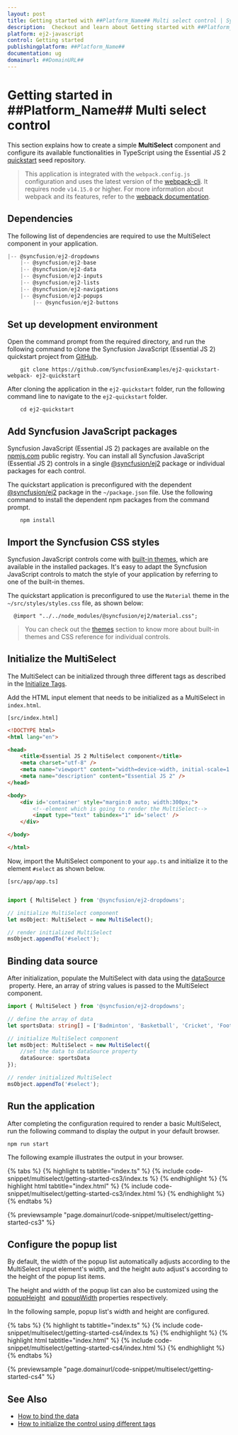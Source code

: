 ```yaml
---
layout: post
title: Getting started with ##Platform_Name## Multi select control | Syncfusion
description:  Checkout and learn about Getting started with ##Platform_Name## Multi select control of Syncfusion Essential JS 2 and more details.
platform: ej2-javascript
control: Getting started 
publishingplatform: ##Platform_Name##
documentation: ug
domainurl: ##DomainURL##
---
```


# Getting started in ##Platform_Name## Multi select control

This section explains how to create a simple **MultiSelect** component and configure its available functionalities in TypeScript using the Essential JS 2 [quickstart](https://github.com/SyncfusionExamples/ej2-quickstart-webpack-) seed repository.

> This application is integrated with the `webpack.config.js` configuration and uses the latest version of the [webpack-cli](https://webpack.js.org/api/cli/#commands). It requires node `v14.15.0` or higher. For more information about webpack and its features, refer to the [webpack documentation](https://webpack.js.org/guides/getting-started/).

## Dependencies

The following list of dependencies are required to use the MultiSelect component in your application.

```javascript
|-- @syncfusion/ej2-dropdowns
    |-- @syncfusion/ej2-base
    |-- @syncfusion/ej2-data
    |-- @syncfusion/ej2-inputs
    |-- @syncfusion/ej2-lists
    |-- @syncfusion/ej2-navigations
    |-- @syncfusion/ej2-popups
        |-- @syncfusion/ej2-buttons
```

## Set up development environment

Open the command prompt from the required directory, and run the following command to clone the Syncfusion JavaScript (Essential JS 2) quickstart project from [GitHub](https://github.com/SyncfusionExamples/ej2-quickstart-webpack-).

```
    git clone https://github.com/SyncfusionExamples/ej2-quickstart-webpack- ej2-quickstart
```

After cloning the application in the `ej2-quickstart` folder, run the following command line to navigate to the `ej2-quickstart` folder.

```
    cd ej2-quickstart
```

## Add Syncfusion JavaScript packages

Syncfusion JavaScript (Essential JS 2) packages are available on the [npmjs.com](https://www.npmjs.com/~syncfusionorg) public registry. You can install all Syncfusion JavaScript (Essential JS 2) controls in a single [@syncfusion/ej2](https://www.npmjs.com/package/@syncfusion/ej2) package or individual packages for each control.

The quickstart application is preconfigured with the dependent [@syncfusion/ej2](https://www.npmjs.com/package/@syncfusion/ej2) package in the `~/package.json` file. Use the following command to install the dependent npm packages from the command prompt.

```
    npm install
```

## Import the Syncfusion CSS styles

Syncfusion JavaScript controls come with [built-in themes](https://ej2.syncfusion.com/documentation/appearance/theme/), which are available in the installed packages. It's easy to adapt the Syncfusion JavaScript controls to match the style of your application by referring to one of the built-in themes.

The quickstart application is preconfigured to use the `Material` theme in the `~/src/styles/styles.css` file, as shown below: 

```
  @import "../../node_modules/@syncfusion/ej2/material.css";
```

> You can check out the [themes](https://ej2.syncfusion.com/documentation/appearance/theme/) section to know more about built-in themes and CSS reference for individual controls.

## Initialize the MultiSelect

The MultiSelect can be initialized through three different tags as described in the [Initialize Tags](../multi-select/tags/).

Add the HTML input element that needs to be initialized as a MultiSelect in `index.html`.

`[src/index.html]`

```html
<!DOCTYPE html>
<html lang="en">

<head>
    <title>Essential JS 2 MultiSelect component</title>
    <meta charset="utf-8" />
    <meta name="viewport" content="width=device-width, initial-scale=1.0, user-scalable=no" />
    <meta name="description" content="Essential JS 2" />
</head>

<body>
    <div id='container' style="margin:0 auto; width:300px;">
        <!--element which is going to render the MultiSelect-->
        <input type="text" tabindex="1" id='select' />
    </div>

</body>

</html>
```

Now, import the  MultiSelect component to your `app.ts` and initialize it to the element `#select` as shown below.

`[src/app/app.ts]`

```ts

import { MultiSelect } from '@syncfusion/ej2-dropdowns';

// initialize MultiSelect component
let msObject: MultiSelect = new MultiSelect();

// render initialized MultiSelect
msObject.appendTo('#select');

```

## Binding data source

After initialization, populate the MultiSelect with data using the [dataSource](https://ej2.syncfusion.com/documentation/api/multi-select#datasource) &nbsp;property. Here, an array of string values is passed to the MultiSelect component.

```ts
import { MultiSelect } from '@syncfusion/ej2-dropdowns';

// define the array of data
let sportsData: string[] = ['Badminton', 'Basketball', 'Cricket', 'Football', 'Golf', 'Gymnastics', 'Hockey', 'Rugby', 'Snooker', 'Tennis'];

// initialize MultiSelect component
let msObject: MultiSelect = new MultiSelect({
    //set the data to dataSource property
    dataSource: sportsData
});

// render initialized MultiSelect
msObject.appendTo('#select');

```

## Run the application

After completing the configuration required to render a basic MultiSelect, run the following command to display the output in your default browser.

```
npm run start
```

The following example illustrates the output in your browser.

{% tabs %}
{% highlight ts tabtitle="index.ts" %}
{% include code-snippet/multiselect/getting-started-cs3/index.ts %}
{% endhighlight %}
{% highlight html tabtitle="index.html" %}
{% include code-snippet/multiselect/getting-started-cs3/index.html %}
{% endhighlight %}
{% endtabs %}
          
{% previewsample "page.domainurl/code-snippet/multiselect/getting-started-cs3" %}

## Configure the popup list

By default, the width of the popup list automatically adjusts according to the MultiSelect input element's width, and the height auto adjust's according to the height of the popup list items.

The height and width of the popup list can also be customized using the [popupHeight](https://ej2.syncfusion.com/documentation/api/multi-select#popupheight) &nbsp;and [popupWidth](https://ej2.syncfusion.com/documentation/api/multi-select#popupwidth) properties respectively.

In the following sample, popup list's width and height are configured.

{% tabs %}
{% highlight ts tabtitle="index.ts" %}
{% include code-snippet/multiselect/getting-started-cs4/index.ts %}
{% endhighlight %}
{% highlight html tabtitle="index.html" %}
{% include code-snippet/multiselect/getting-started-cs4/index.html %}
{% endhighlight %}
{% endtabs %}
          
{% previewsample "page.domainurl/code-snippet/multiselect/getting-started-cs4" %}

## See Also

* [How to bind the data](./data-binding)
* [How to initialize the control using different tags](./tags)